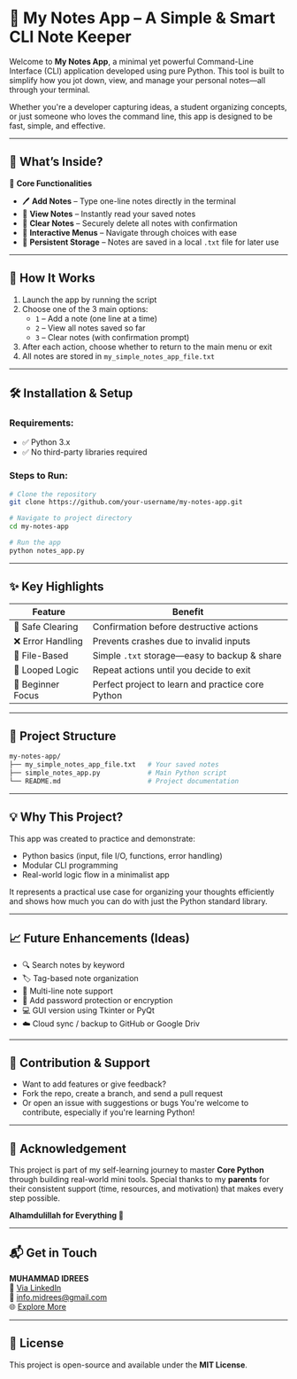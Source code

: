 # 📝 My Notes App – A Simple & Smart CLI Note Keeper

Welcome to **My Notes App**, a minimal yet powerful Command-Line Interface (CLI) application developed using pure Python. This tool is built to simplify how you jot down, view, and manage your personal notes—all through your terminal.

Whether you're a developer capturing ideas, a student organizing concepts, or just someone who loves the command line, this app is designed to be fast, simple, and effective.

---

## 🚀 What’s Inside?

📌 **Core Functionalities**  
- 🖊️ **Add Notes** – Type one-line notes directly in the terminal  
- 📖 **View Notes** – Instantly read your saved notes  
- 🧹 **Clear Notes** – Securely delete all notes with confirmation  
- 🔄 **Interactive Menus** – Navigate through choices with ease  
- 💾 **Persistent Storage** – Notes are saved in a local `.txt` file for later use

---

## 🔧 How It Works

1. Launch the app by running the script
2. Choose one of the 3 main options:
   - `1` – Add a note (one line at a time)
   - `2` – View all notes saved so far
   - `3` – Clear notes (with confirmation prompt)
3. After each action, choose whether to return to the main menu or exit
4. All notes are stored in `my_simple_notes_app_file.txt`

---

## 🛠️ Installation & Setup

### Requirements:
- ✅ Python 3.x
- ✅ No third-party libraries required

### Steps to Run:
```bash
# Clone the repository
git clone https://github.com/your-username/my-notes-app.git

# Navigate to project directory
cd my-notes-app

# Run the app
python notes_app.py
```

---
## ✨ Key Highlights
| Feature           | Benefit                                           |
| ----------------- | ------------------------------------------------- |
| 🔐 Safe Clearing  | Confirmation before destructive actions           |
| ❌ Error Handling  | Prevents crashes due to invalid inputs            |
| 📁 File-Based     | Simple `.txt` storage—easy to backup & share      |
| 🔁 Looped Logic   | Repeat actions until you decide to exit           |
| 🧠 Beginner Focus | Perfect project to learn and practice core Python |

---
## 📂 Project Structure
```bash
my-notes-app/
├── my_simple_notes_app_file.txt   # Your saved notes
├── simple_notes_app.py            # Main Python script
└── README.md                      # Project documentation
```

---
## 💡 Why This Project?
This app was created to practice and demonstrate:

- Python basics (input, file I/O, functions, error handling)
- Modular CLI programming
- Real-world logic flow in a minimalist app

It represents a practical use case for organizing your thoughts efficiently and shows how much you can do with just the Python standard library.

---
## 📈 Future Enhancements (Ideas)
- 🔍 Search notes by keyword
- 🏷️ Tag-based note organization
- 🧱 Multi-line note support
- 🔐 Add password protection or encryption
- 💻 GUI version using Tkinter or PyQt
- ☁️ Cloud sync / backup to GitHub or Google Driv

---
## 🤝 Contribution & Support
- Want to add features or give feedback?
- Fork the repo, create a branch, and send a pull request
- Or open an issue with suggestions or bugs
You're welcome to contribute, especially if you're learning Python!

---
## 🙏 Acknowledgement
This project is part of my self-learning journey to master **Core Python** through building real-world mini tools.
Special thanks to my **parents** for their consistent support (time, resources, and motivation) that makes every step possible.

**Alhamdulillah for Everything 🙌**

---
## 📬 Get in Touch
**MUHAMMAD IDREES**
<br>🔗 [Via LinkedIn](https://www.linkedin.com/in/midrees555/)
<br>📧 info.midrees@gmail.com
<br>🌐 [Explore More](https://github.com/midrees555/python-small-projects/)

---
## 📄 License
This project is open-source and available under the **MIT License**.